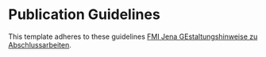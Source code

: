 # Publication Guidelines

This template adheres to these guidelines [FMI Jena GEstaltungshinweise zu Abschlussarbeiten](https://www.fmi.uni-jena.de/fmi_femedia/5973/gestaltungshinweise-abschlussarbeiten.pdf?nonactive=1&suffix=pdf).